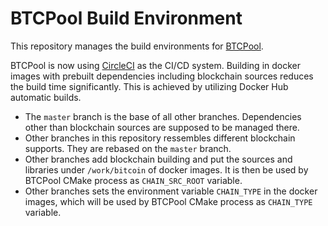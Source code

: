 BTCPool Build Environment
=========================

This repository manages the build environments for [BTCPool](https://github.com/btccom/btcpool).

BTCPool is now using [CircleCI](https://circleci.com/gh/btccom/btcpool) as the CI/CD system. Building in docker images with prebuilt dependencies including blockchain sources reduces the build time significantly. This is achieved by utilizing Docker Hub automatic builds.

* The `master` branch is the base of all other branches. Dependencies other than blockchain sources are supposed to be managed there.
* Other branches in this repository ressembles different blockchain supports. They are rebased on the `master` branch.
* Other branches add blockchain building and put the sources and libraries under `/work/bitcoin` of docker images. It is then be used by BTCPool CMake process as `CHAIN_SRC_ROOT` variable.
* Other branches sets the environment variable `CHAIN_TYPE` in the docker images, which will be used by BTCPool CMake process as `CHAIN_TYPE` variable.
